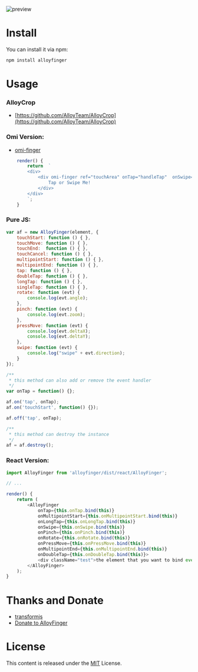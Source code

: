 ![preview](http://alloyteam.github.io/AlloyFinger/alloyfinger.png)

# Install

You can install it via npm:

```html
npm install alloyfinger
```

# Usage

### AlloyCrop

* [https://github.com/AlloyTeam/AlloyCrop](https://github.com/AlloyTeam/AlloyCrop)

### Omi Version:

* [omi-finger](https://github.com/AlloyTeam/omi/tree/master/plugins/omi-finger)

```js
    render() {
        return  `
        <div>
            <div omi-finger ref="touchArea" onTap="handleTap"  onSwipe="handleSwipe" >
                Tap or Swipe Me!
            </div>
        </div>
        `;
    }
```

### Pure JS:
```js
var af = new AlloyFinger(element, {
    touchStart: function () { },
    touchMove: function () { },
    touchEnd:  function () { },
    touchCancel: function () { },
    multipointStart: function () { },
    multipointEnd: function () { },
    tap: function () { },
    doubleTap: function () { },
    longTap: function () { },
    singleTap: function () { },
    rotate: function (evt) {
        console.log(evt.angle);
    },
    pinch: function (evt) {
        console.log(evt.zoom);
    },
    pressMove: function (evt) {
        console.log(evt.deltaX);
        console.log(evt.deltaY);
    },
    swipe: function (evt) {
        console.log("swipe" + evt.direction);
    }
});

/**
 * this method can also add or remove the event handler
 */
var onTap = function() {};

af.on('tap', onTap);
af.on('touchStart', function() {});

af.off('tap', onTap);

/**
 * this method can destroy the instance
 */
af = af.destroy();
```

### React Version:

```js
import AlloyFinger from 'alloyfinger/dist/react/AlloyFinger';

// ...

render() {
    return (
        <AlloyFinger
            onTap={this.onTap.bind(this)}
            onMultipointStart={this.onMultipointStart.bind(this)}
            onLongTap={this.onLongTap.bind(this)}
            onSwipe={this.onSwipe.bind(this)}
            onPinch={this.onPinch.bind(this)}
            onRotate={this.onRotate.bind(this)}
            onPressMove={this.onPressMove.bind(this)}
            onMultipointEnd={this.onMultipointEnd.bind(this)}
            onDoubleTap={this.onDoubleTap.bind(this)}>
            <div className="test">the element that you want to bind event</div>
        </AlloyFinger>
    );
}
```

# Thanks and Donate

* [transformjs](http://alloyteam.github.io/AlloyTouch/transformjs/)
* [Donate to AlloyFinger](http://alloyteam.github.io/donate.html)

# License
This content is released under the [MIT](http://opensource.org/licenses/MIT) License.
